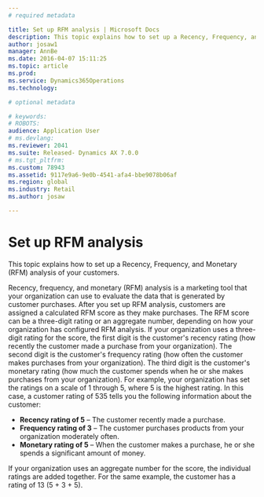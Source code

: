 ```yaml
---
# required metadata

title: Set up RFM analysis | Microsoft Docs
description: This topic explains how to set up a Recency, Frequency, and Monetary (RFM) analysis of your customers.
author: josaw1
manager: AnnBe
ms.date: 2016-04-07 15:11:25
ms.topic: article
ms.prod: 
ms.service: Dynamics365Operations
ms.technology: 

# optional metadata

# keywords: 
# ROBOTS: 
audience: Application User
# ms.devlang: 
ms.reviewer: 2041
ms.suite: Released- Dynamics AX 7.0.0
# ms.tgt_pltfrm: 
ms.custom: 78943
ms.assetid: 9117e9a6-9e0b-4541-afa4-bbe9078b06af
ms.region: global
ms.industry: Retail
ms.author: josaw

---
```


# Set up RFM analysis

This topic explains how to set up a Recency, Frequency, and Monetary (RFM) analysis of your customers.

Recency, frequency, and monetary (RFM) analysis is a marketing tool that your organization can use to evaluate the data that is generated by customer purchases. After you set up RFM analysis, customers are assigned a calculated RFM score as they make purchases. The RFM score can be a three-digit rating or an aggregate number, depending on how your organization has configured RFM analysis. If your organization uses a three-digit rating for the score, the first digit is the customer's recency rating (how recently the customer made a purchase from your organization). The second digit is the customer's frequency rating (how often the customer makes purchases from your organization). The third digit is the customer's monetary rating (how much the customer spends when he or she makes purchases from your organization). For example, your organization has set the ratings on a scale of 1 through 5, where 5 is the highest rating. In this case, a customer rating of 535 tells you the following information about the customer:

-   **Recency rating of 5** – The customer recently made a purchase.
-   **Frequency rating of 3** – The customer purchases products from your organization moderately often.
-   **Monetary rating of 5** – When the customer makes a purchase, he or she spends a significant amount of money.

If your organization uses an aggregate number for the score, the individual ratings are added together. For the same example, the customer has a rating of 13 (5 + 3 + 5).

